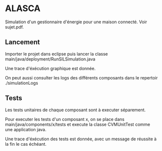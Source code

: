 # ALASCA

Simulation d'un gestionnaire d'énergie pour une maison connecté. Voir sujet.pdf.

## Lancement

Importer le projet dans eclipse puis lancer la classe main/java/deployment/RunSILSimulation.java

Une trace d'éxécution graphique est donnée. 

On peut aussi consulter les logs des différents composants dans le repertoir ./simulationLogs

## Tests 

Les tests unitaires de chaque composant sont à executer séparement. 

Pour executer les tests d'un composant x, on se place dans main/java/components/x/tests et execute la classe CVMUnitTest comme une application java.

Une trace d'éxécution des tests est donnée, avec un message de réussite à la fin le cas échéant.
